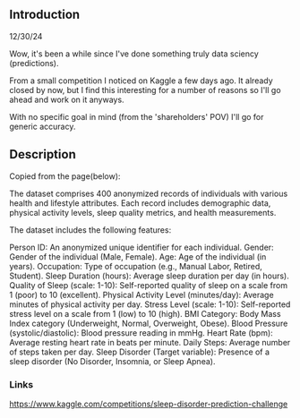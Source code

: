 ## Introduction

12/30/24

Wow, it's been a while since I've done something truly data sciency (predictions).

From a small competition I noticed on Kaggle a few days ago. It already closed by now, but I find this interesting for a number of reasons so I'll go ahead and work on it anyways. 

With no specific goal in mind (from the 'shareholders' POV) I'll go for generic accuracy.

## Description

Copied from the page(below):

The dataset comprises 400 anonymized records of individuals with various health and lifestyle attributes. Each record includes demographic data, physical activity levels, sleep quality metrics, and health measurements.

The dataset includes the following features:

Person ID: An anonymized unique identifier for each individual.
Gender: Gender of the individual (Male, Female).
Age: Age of the individual (in years).
Occupation: Type of occupation (e.g., Manual Labor, Retired, Student).
Sleep Duration (hours): Average sleep duration per day (in hours).
Quality of Sleep (scale: 1-10): Self-reported quality of sleep on a scale from 1 (poor) to 10 (excellent).
Physical Activity Level (minutes/day): Average minutes of physical activity per day.
Stress Level (scale: 1-10): Self-reported stress level on a scale from 1 (low) to 10 (high).
BMI Category: Body Mass Index category (Underweight, Normal, Overweight, Obese).
Blood Pressure (systolic/diastolic): Blood pressure reading in mmHg.
Heart Rate (bpm): Average resting heart rate in beats per minute.
Daily Steps: Average number of steps taken per day.
Sleep Disorder (Target variable): Presence of a sleep disorder (No Disorder, Insomnia, or Sleep Apnea).

### Links

https://www.kaggle.com/competitions/sleep-disorder-prediction-challenge